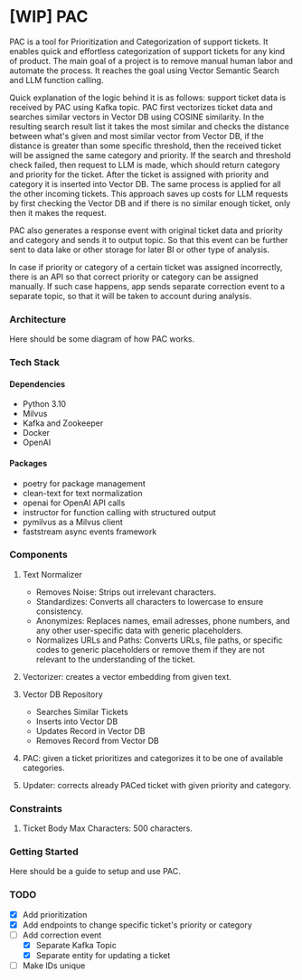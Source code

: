 # [WIP] PAC

PAC is a tool for Prioritization and Categorization of support tickets. It enables quick and effortless categorization of support tickets for any kind of product. The main goal of a project is to remove manual human labor and automate the process. It reaches the goal using Vector Semantic Search and LLM function calling.

Quick explanation of the logic behind it is as follows: support ticket data is received by PAC using Kafka topic. PAC first vectorizes ticket data and searches similar vectors in Vector DB using COSINE similarity. In the resulting search result list it takes the most similar and checks the distance between what's given and most similar vector from Vector DB, if the distance is greater than some specific threshold, then the received ticket will be assigned the same category and priority. If the search and threshold check failed, then request to LLM is made, which should return category and priority for the ticket. After the ticket is assigned with priority and category it is inserted into Vector DB. The same process is applied for all the other incoming tickets. This approach saves up costs for LLM requests by first checking the Vector DB and if there is no similar enough ticket, only then it makes the request.

PAC also generates a response event with original ticket data and priority and category and sends it to output topic. So that this event can be further sent to data lake or other storage for later BI or other type of analysis.

In case if priority or category of a certain ticket was assigned incorrectly, there is an API so that correct priority or category can be assigned manually. If such case happens, app sends separate correction event to a separate topic, so that it will be taken to account during analysis.

### Architecture

Here should be some diagram of how PAC works.

### Tech Stack
#### Dependencies
- Python 3.10
- Milvus
- Kafka and Zookeeper
- Docker
- OpenAI

#### Packages
- poetry for package management
- clean-text for text normalization
- openai for OpenAI API calls
- instructor for function calling with structured output
- pymilvus as a Milvus client
- faststream async events framework

### Components
1. Text Normalizer
    - Removes Noise: Strips out irrelevant characters.
    - Standardizes: Converts all characters to lowercase to ensure consistency.
    - Anonymizes: Replaces names, email adresses, phone numbers, and any other user-specific data with generic placeholders.
    - Normalizes URLs and Paths: Converts URLs, file paths, or specific codes to generic placeholders or remove them if they are not relevant to the understanding of the ticket.

2. Vectorizer: creates a vector embedding from given text.

3. Vector DB Repository
    - Searches Similar Tickets
    - Inserts into Vector DB
    - Updates Record in Vector DB
    - Removes Record from Vector DB

4. PAC: given a ticket prioritizes and categorizes it to be one of available categories.

5. Updater: corrects already PACed ticket with given priority and category.

### Constraints
1. Ticket Body Max Characters: 500 characters.

### Getting Started

Here should be a guide to setup and use PAC.

### TODO
- [x] Add prioritization
- [x] Add endpoints to change specific ticket's priority or category
- [ ] Add correction event
    - [x] Separate Kafka Topic
    - [x] Separate entity for updating a ticket
- [ ] Make IDs unique
